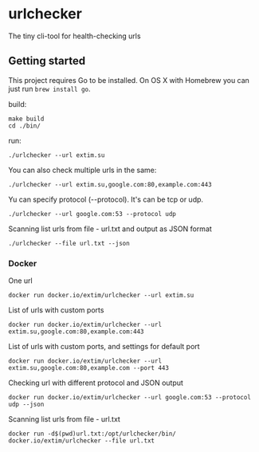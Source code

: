 # urlchecker

The tiny cli-tool for health-checking urls

## Getting started

This project requires Go to be installed. On OS X with Homebrew you can just run `brew install go`.

build:

```console
make build
cd ./bin/
```

run:

```console
./urlchecker --url extim.su
```

You can also check multiple urls in the same:

```console
./urlchecker --url extim.su,google.com:80,example.com:443
```

Yu can specify protocol (--protocol). It's can be tcp or udp.

```console
./urlchecker --url google.com:53 --protocol udp
```

Scanning list urls from file - url.txt and output as JSON format

```console
./urlchecker --file url.txt --json
```

### Docker

One url

```console
docker run docker.io/extim/urlchecker --url extim.su
```

List of urls with custom ports

```console
docker run docker.io/extim/urlchecker --url extim.su,google.com:80,example.com:443
```

List of urls with custom ports, and settings for default port

```console
docker run docker.io/extim/urlchecker --url extim.su,google.com:80,example.com --port 443
```

Checking url with different protocol and JSON output

```console
docker run docker.io/extim/urlchecker --url google.com:53 --protocol udp --json
```

Scanning list urls from file - url.txt

```console
docker run -d$(pwd)url.txt:/opt/urlchecker/bin/ docker.io/extim/urlchecker --file url.txt
```

